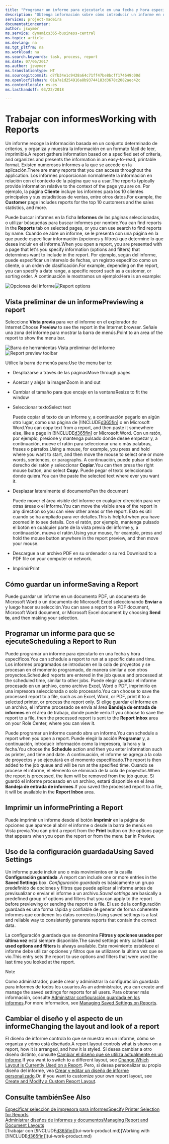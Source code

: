 ```yaml
---
title: "Programar un informe para ejecutarlo en una fecha y hora específicos | Documentos de Microsoft"
description: "Obtenga información sobre cómo introducir un informe en una cola de proyectos y programarlo para que se procesa en una fecha y hora específicas."
services: project-madeira
documentationcenter: 
author: jswymer
ms.service: dynamics365-business-central
ms.topic: article
ms.devlang: na
ms.tgt_pltfrm: na
ms.workload: na
ms.search.keywords: task, process, report
ms.date: 07/06/2017
ms.author: jswymer
ms.translationtype: HT
ms.sourcegitcommit: d7fb34e1c9428a64c71ff47be8bcff174649c00d
ms.openlocfilehash: 01a7a1d254916a8b93744183d3678c2082aec42c
ms.contentlocale: es-es
ms.lasthandoff: 03/22/2018

---
```

# <a name="working-with-reports"></a><span data-ttu-id="3cc9f-103">Trabajar con informes</span><span class="sxs-lookup"><span data-stu-id="3cc9f-103">Working with Reports</span></span>
<span data-ttu-id="3cc9f-104">Un informe recoge la información basada en un conjunto determinado de criterios, y organiza y muestra la información en un formato fácil de leer, imprimible.</span><span class="sxs-lookup"><span data-stu-id="3cc9f-104">A report gathers information based on a specified set of criteria, and organizes and presents the information in an easy-to-read, printable format.</span></span> <span data-ttu-id="3cc9f-105">Existen numerosos informes a la que se accede en la aplicación.</span><span class="sxs-lookup"><span data-stu-id="3cc9f-105">There are many reports that you can access throughout the application.</span></span> <span data-ttu-id="3cc9f-106">Los informes proporcionan normalmente la información en relación con el contexto de la página que va a usar.</span><span class="sxs-lookup"><span data-stu-id="3cc9f-106">The reports typically provide information relative to the context of the page you are on.</span></span> <span data-ttu-id="3cc9f-107">Por ejemplo, la página **Cliente** incluye los informes para los 10 clientes principales y sus estadísticas de ventas, entre otros datos.</span><span class="sxs-lookup"><span data-stu-id="3cc9f-107">For example, the **Customer** page includes reports for the top 10 customers and the sales statistics, and more.</span></span>

<span data-ttu-id="3cc9f-108">Puede buscar informes en la ficha **Informes** de las páginas seleccionadas, o utilizar búsquedas para buscar informes por nombre.</span><span class="sxs-lookup"><span data-stu-id="3cc9f-108">You can find reports in the **Reports** tab on selected pages, or you can use search to find reports by name.</span></span> <span data-ttu-id="3cc9f-109">Cuando se abre un informe, se le presenta con una página en la que puede especificar información (opciones y filtros) que determine lo que desea incluir en el informe.</span><span class="sxs-lookup"><span data-stu-id="3cc9f-109">When you open a report, you are presented with a page that let's you specify information (options and filters) that determines want to include in the report.</span></span> <span data-ttu-id="3cc9f-110">Por ejemplo, según del informe, puede especificar un intervalo de fechas, un registro específico como un cliente, o un orden de clasificación.</span><span class="sxs-lookup"><span data-stu-id="3cc9f-110">For example, depending on the report, you can specify a date range, a specific record such as a customer, or sorting order.</span></span> <span data-ttu-id="3cc9f-111">A continuación le mostramos un ejemplo:</span><span class="sxs-lookup"><span data-stu-id="3cc9f-111">Here is an example:</span></span>

<span data-ttu-id="3cc9f-112">![Opciones del informe](media/report_options.png "Opciones del informe")</span><span class="sxs-lookup"><span data-stu-id="3cc9f-112">![Report options](media/report_options.png "Report options")</span></span>

## <a name="previewing-a-report"></a><span data-ttu-id="3cc9f-113">Vista preliminar de un informe</span><span class="sxs-lookup"><span data-stu-id="3cc9f-113">Previewing a report</span></span>
<span data-ttu-id="3cc9f-114">Seleccione **Vista previa** para ver el informe en el explorador de Internet.</span><span class="sxs-lookup"><span data-stu-id="3cc9f-114">Choose **Preview** to see the report in the Internet browser.</span></span> <span data-ttu-id="3cc9f-115">Señale una zona del informe para mostrar la barra de menús.</span><span class="sxs-lookup"><span data-stu-id="3cc9f-115">Point to an area of the report to show the menu bar.</span></span>  

<span data-ttu-id="3cc9f-116">![Barra de herramientas Vista preliminar del informe](media/report_viewer.png "Barra de herramientas Vista preliminar del informe")</span><span class="sxs-lookup"><span data-stu-id="3cc9f-116">![Report preview toolbar](media/report_viewer.png "Report preview toolbar")</span></span>

<span data-ttu-id="3cc9f-117">Utilice la barra de menús para:</span><span class="sxs-lookup"><span data-stu-id="3cc9f-117">Use the menu bar to:</span></span>

-   <span data-ttu-id="3cc9f-118">Desplazarse a través de las páginas</span><span class="sxs-lookup"><span data-stu-id="3cc9f-118">Move through pages</span></span>
-   <span data-ttu-id="3cc9f-119">Acercar y alejar la imagen</span><span class="sxs-lookup"><span data-stu-id="3cc9f-119">Zoom in and out</span></span>
-   <span data-ttu-id="3cc9f-120">Cambiar el tamaño para que encaje en la ventana</span><span class="sxs-lookup"><span data-stu-id="3cc9f-120">Resize to fit the window</span></span>
-   <span data-ttu-id="3cc9f-121">Seleccionar texto</span><span class="sxs-lookup"><span data-stu-id="3cc9f-121">Select text</span></span>

    <span data-ttu-id="3cc9f-122">Puede copiar el texto de un informe y, a continuación pegarlo en algún otro lugar, como una página de [!INCLUDE[d365fin](includes/d365fin_md.md)] o en Microsoft Word.</span><span class="sxs-lookup"><span data-stu-id="3cc9f-122">You can copy text from a report, and then paste it somewhere else, like a page in [!INCLUDE[d365fin](includes/d365fin_md.md)] or Microsoft Word.</span></span>  <span data-ttu-id="3cc9f-123">Con un ratón, por ejemplo, presione y mantenga pulsado donde desee empezar y, a continuación, mueve el ratón para seleccionar una o más palabras, frases o párrafos.</span><span class="sxs-lookup"><span data-stu-id="3cc9f-123">Using a mouse, for example, you press and hold where you want to start, and then move the mouse to select one or more words, sentences, or paragraphs.</span></span> <span data-ttu-id="3cc9f-124">A continuación, puede pulsar el botón derecho del ratón y seleccionar **Copiar**.</span><span class="sxs-lookup"><span data-stu-id="3cc9f-124">You can then press the right mouse button, and select **Copy**.</span></span> <span data-ttu-id="3cc9f-125">Puede pegar el texto seleccionado donde quiera.</span><span class="sxs-lookup"><span data-stu-id="3cc9f-125">You can the paste the selected text where ever you want it.</span></span>
-   <span data-ttu-id="3cc9f-126">Desplazar lateralmente el documento</span><span class="sxs-lookup"><span data-stu-id="3cc9f-126">Pan the document</span></span>

    <span data-ttu-id="3cc9f-127">Puede mover el área visible del informe en cualquier dirección para ver otras áreas o el informe.</span><span class="sxs-lookup"><span data-stu-id="3cc9f-127">You can move the visible area of the report in any direction so you can view other areas or the report.</span></span> <span data-ttu-id="3cc9f-128">Esto es útil cuando se ha ampliado para ver detalles.</span><span class="sxs-lookup"><span data-stu-id="3cc9f-128">This is helpful when you have zoomed in to see details.</span></span>  <span data-ttu-id="3cc9f-129">Con el ratón, por ejemplo, mantenga pulsado el botón en cualquier parte de la vista previa del informe y, a continuación, mueva el ratón.</span><span class="sxs-lookup"><span data-stu-id="3cc9f-129">Using your mouse, for example, press and hold the mouse button anywhere in the report preview, and then move your mouse.</span></span>

-   <span data-ttu-id="3cc9f-130">Descargue a un archivo PDF en su ordenador o su red.</span><span class="sxs-lookup"><span data-stu-id="3cc9f-130">Download to a PDF file on your computer or network.</span></span>
-   <span data-ttu-id="3cc9f-131">Imprimir</span><span class="sxs-lookup"><span data-stu-id="3cc9f-131">Print</span></span>


## <a name="saving-a-report"></a><span data-ttu-id="3cc9f-132">Cómo guardar un informe</span><span class="sxs-lookup"><span data-stu-id="3cc9f-132">Saving a Report</span></span>
<span data-ttu-id="3cc9f-133">Puede guardar un informe en un documento PDF, un documento de Microsoft Word o un documento de Microsoft Excel seleccionando **Enviar a** y luego hacer su selección.</span><span class="sxs-lookup"><span data-stu-id="3cc9f-133">You can save a report to a PDF document, Microsoft Word document, or Microsoft Excel document by choosing **Send to**, and then making your selection.</span></span>

## <a name="ScheduleReport"></a> <span data-ttu-id="3cc9f-134">Programar un informe para que se ejecute</span><span class="sxs-lookup"><span data-stu-id="3cc9f-134">Scheduling a Report to Run</span></span>
<span data-ttu-id="3cc9f-135">Puede programar un informe para ejecutarlo en una fecha y hora específicos.</span><span class="sxs-lookup"><span data-stu-id="3cc9f-135">You can schedule a report to run at a specific date and time.</span></span> <span data-ttu-id="3cc9f-136">Los informes programados se introducen en la cola de proyectos y se procesan en el momento programado, de manera similar a con otros proyectos.</span><span class="sxs-lookup"><span data-stu-id="3cc9f-136">Scheduled reports are entered in the job queue and processed at the scheduled time, similar to other jobs.</span></span> <span data-ttu-id="3cc9f-137">Puede elegir guardar el informe procesado en un archivo, como archivo Excel, Word o PDF, imprimirlo en una impresora seleccionada o solo procesarlo.</span><span class="sxs-lookup"><span data-stu-id="3cc9f-137">You can choose to save the processed report to a file, such as an Excel, Word, or PDF, print it to a selected printer, or process the report only.</span></span> <span data-ttu-id="3cc9f-138">Si elige guardar el informe en un archivo, el informe procesado se envía al área **Bandeja de entrada de informes** en el área de trabajo, donde puede verlo.</span><span class="sxs-lookup"><span data-stu-id="3cc9f-138">If you choose to save the report to a file, then the processed report is sent to the **Report Inbox** area on your Role Center, where you can view it.</span></span>

<span data-ttu-id="3cc9f-139">Puede programar un informe cuando abra un informe.</span><span class="sxs-lookup"><span data-stu-id="3cc9f-139">You can schedule a report when you open a report.</span></span> <span data-ttu-id="3cc9f-140">Puede elegir la acción **Programar** y, a continuación, introducir información como la impresora, la hora y la fecha.</span><span class="sxs-lookup"><span data-stu-id="3cc9f-140">You choose the **Schedule** action and then you enter information such as printer, and time and date.</span></span> <span data-ttu-id="3cc9f-141">A continuación, el informe se agrega a la cola de proyectos y se ejecutará en el momento especificado.</span><span class="sxs-lookup"><span data-stu-id="3cc9f-141">The report is then added to the job queue and will be run at the specified time.</span></span> <span data-ttu-id="3cc9f-142">Cuando se procese el informe, el elemento se eliminará de la cola de proyectos.</span><span class="sxs-lookup"><span data-stu-id="3cc9f-142">When the report is processed, the item will be removed from the job queue.</span></span> <span data-ttu-id="3cc9f-143">Si guardó el informe procesado en un archivo, estará disponible en el área **Bandeja de entrada de informes**.</span><span class="sxs-lookup"><span data-stu-id="3cc9f-143">If you saved the processed report to a file, it will be available in the **Report Inbox** area.</span></span>

## <a name="PrintReport"></a><span data-ttu-id="3cc9f-144">Imprimir un informe</span><span class="sxs-lookup"><span data-stu-id="3cc9f-144">Printing a Report</span></span>
<span data-ttu-id="3cc9f-145">Puede imprimir un informe desde el botón **Imprimir** en la página de opciones que aparece al abrir el informe o desde la barra de menús en Vista previa.</span><span class="sxs-lookup"><span data-stu-id="3cc9f-145">You can print a report from the **Print** button on the options page that appears when you open the report or from the menu bar in Preview.</span></span>

## <a name="using-saved-settings"></a><span data-ttu-id="3cc9f-146">Uso de la configuración guardada</span><span class="sxs-lookup"><span data-stu-id="3cc9f-146">Using Saved Settings</span></span>
<span data-ttu-id="3cc9f-147">Un informe puede incluir uno o más movimientos en la casilla **Configuración guardada** .</span><span class="sxs-lookup"><span data-stu-id="3cc9f-147">A report can include one or more entries in the **Saved Settings** box.</span></span> <span data-ttu-id="3cc9f-148">*Configuración guardada* es básicamente un grupo predefinido de opciones y filtros que puede aplicar al informe antes de previsualizar o enviar el informe a un archivo.</span><span class="sxs-lookup"><span data-stu-id="3cc9f-148">*Saved settings* are basically a predefined group of options and filters that you can apply to the report before previewing or sending the report to a file.</span></span> <span data-ttu-id="3cc9f-149">El uso de la configuración guardada es una forma rápida y confiable de generar de forma coherente informes que contienen los datos correctos.</span><span class="sxs-lookup"><span data-stu-id="3cc9f-149">Using saved settings is a fast and reliable way to consistently generate reports that contain the correct data.</span></span>

<span data-ttu-id="3cc9f-150">La configuración guardada que se denomina **Filtros y opciones usados por última vez** está siempre disponible.</span><span class="sxs-lookup"><span data-stu-id="3cc9f-150">The saved settings entry called **Last used options and filters** is always available.</span></span> <span data-ttu-id="3cc9f-151">Este movimiento establece el informe debe utilizar opciones y filtros que se utilizaron la última vez que se vio.</span><span class="sxs-lookup"><span data-stu-id="3cc9f-151">This entry sets the report to use options and filters that were used the last time you looked at the report.</span></span>

>[!NOTE]
><span data-ttu-id="3cc9f-152">Como administrador, puede crear y administrar la configuración guardada para informes de todos los usuarios.</span><span class="sxs-lookup"><span data-stu-id="3cc9f-152">As an administrator, you can create and manage the saved settings for reports for all users.</span></span> <span data-ttu-id="3cc9f-153">Para obtener más información, consulte [Administrar configuración guardada en los informes](reports-saving-reusing-settings.md).</span><span class="sxs-lookup"><span data-stu-id="3cc9f-153">For more information, see [Managing Saved Settings on Reports](reports-saving-reusing-settings.md).</span></span>

## <a name="changing-the-layout-and-look-of-a-report"></a><span data-ttu-id="3cc9f-154">Cambiar el diseño y el aspecto de un informe</span><span class="sxs-lookup"><span data-stu-id="3cc9f-154">Changing the layout and look of a report</span></span>
<span data-ttu-id="3cc9f-155">El diseño de informe controla lo que se muestra en un informe, cómo se organiza y cómo está diseñado.</span><span class="sxs-lookup"><span data-stu-id="3cc9f-155">A report layout controls what is shown on a report, how it is arranged, and how it is styled.</span></span> <span data-ttu-id="3cc9f-156">Si desea cambiar a otro diseño distinto, consulte [Cambiar el diseño que se utiliza actualmente en un informe](ui-how-change-layout-currently-used-report.md).</span><span class="sxs-lookup"><span data-stu-id="3cc9f-156">If you want to switch to a different layout, see [Change Which Layout is Currently Used on a Report](ui-how-change-layout-currently-used-report.md).</span></span> <span data-ttu-id="3cc9f-157">Pero, si desea personalizar su propio diseño del informe, vea [Crear y editar un diseño de informe personalizado](ui-how-create-custom-report-layout.md).</span><span class="sxs-lookup"><span data-stu-id="3cc9f-157">Or, if you want to customize your own report layout, see [Create and Modify a Custom Report Layout](ui-how-create-custom-report-layout.md).</span></span>

## <a name="see-also"></a><span data-ttu-id="3cc9f-158">Consulte también</span><span class="sxs-lookup"><span data-stu-id="3cc9f-158">See Also</span></span>
[<span data-ttu-id="3cc9f-159">Especificar selección de impresora para informes</span><span class="sxs-lookup"><span data-stu-id="3cc9f-159">Specify Printer Selection for Reports</span></span>](ui-specify-printer-selection-reports.md)  
[<span data-ttu-id="3cc9f-160">Administrar diseños de informes y documentos</span><span class="sxs-lookup"><span data-stu-id="3cc9f-160">Managing Report and Document Layouts</span></span>](ui-manage-report-layouts.md)  
<span data-ttu-id="3cc9f-161">[Trabajar con [!INCLUDE[d365fin](includes/d365fin_md.md)]](ui-work-product.md)</span><span class="sxs-lookup"><span data-stu-id="3cc9f-161">[Working with [!INCLUDE[d365fin](includes/d365fin_md.md)]](ui-work-product.md)</span></span>

